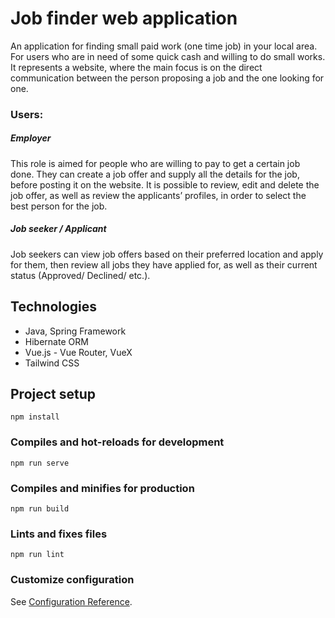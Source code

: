 # Job finder web application
An application for finding small paid work (one time job) in your local area. For users who are in need of some quick cash and willing to do small works.
It represents a website, where the main focus is on the direct communication between the person proposing a job and the one looking for one.
### Users:
##### Employer
This role is aimed for people who are willing to pay to get a certain job done. They can create a job offer and supply all the details for the job, before posting it on the website. It is possible to review, edit and delete the job offer, as well as review the applicants’
profiles, in order to select the best person for the job.
##### Job seeker / Applicant
Job seekers can view job offers based on their preferred location and apply for
them, then review all jobs they have applied for, as well as their
current status (Approved/ Declined/ etc.).

## Technologies 
* Java, Spring Framework
* Hibernate ORM
* Vue.js - Vue Router, VueX
* Tailwind CSS

## Project setup
```
npm install
```

### Compiles and hot-reloads for development
```
npm run serve
```

### Compiles and minifies for production
```
npm run build
```

### Lints and fixes files
```
npm run lint
```

### Customize configuration
See [Configuration Reference](https://cli.vuejs.org/config/).
